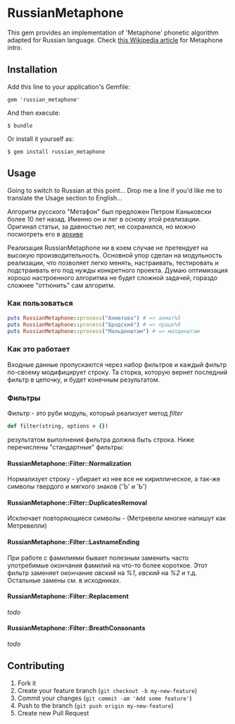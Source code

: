 # RussianMetaphone

This gem provides an implementation of 'Metaphone' phonetic algorithm adapted for Russian language. Check [this Wikipedia article](http://rubydoc.info/gems/carrierwave/frames) for Metaphone intro.

## Installation

Add this line to your application's Gemfile:

    gem 'russian_metaphone'

And then execute:

    $ bundle

Or install it yourself as:

    $ gem install russian_metaphone

## Usage

Going to switch to Russian at this point... Drop me a line if you'd like me to translate the Usage section to English...

Алгоритм русского "Метафон" был предложен Петром Каньковски более 10 лет назад. Именно он и лег в основу этой реализации. Оригинал статьи, за давностью лет, не сохранился, но можно посмотреть его в [архиве](http://web.archive.org/web/20071107145942/http://kankowski.narod.ru/dev/metaphoneru.htm)

Реализация RussianMetaphone ни в коем случае не претендует на высокую производительность. Основной упор сделан на модульность реализации, что позволяет легко менять, настраивать, тестировать и подстраивать его под нужды конкретного проекта. Думаю оптимизация хорошо настроенного алгоритма не будет сложной задачей, гораздо сложнее "оттюнить" сам алгоритм.

### Как пользоваться

```ruby
puts RussianMetaphone::process("Ахматова") # => ахмат%5
puts RussianMetaphone::process("Бродский") # => працк%9
puts RussianMetaphone::process("Мальденштам") # => малдинштам
```

### Как это работает

Входные данные пропускаются через набор фильтров и каждый фильтр по-своему модифицирует строку. Та сторка, которую вернет последний фильтр в цепочку, и будет конечным результатом.

### Фильтры

Фильтр - это руби модуль, который реализует метод *filter*

```ruby
def filter(string, options = {})
```

результатом выполнения фильтра должна быть строка. Ниже перечислены "стандартные" фильтры:

#### RussianMetaphone::Filter::Normalization

Нормализует строку - убирает из нее все не кириллическое, а так-же символы твердого и мягкого знаков ('Ъ' и 'Ь')

#### RussianMetaphone::Filter::DuplicatesRemoval

Исключает повторяющиеся символы - (Метревели многие напишут как Метревелли)

#### RussianMetaphone::Filter::LastnameEnding

При работе с фамилиями бывает полезным заменить часто употребимые окончания фамилий на что-то более короткое. Этот фильтр заменяет окончание *овский* на *%1*, *евский* на *%2* и т.д. Остальные замены см. в исходниках.

#### RussianMetaphone::Filter::Replacement

*todo*

#### RussianMetaphone::Filter::BreathConsonants

*todo*

## Contributing

1. Fork it
2. Create your feature branch (`git checkout -b my-new-feature`)
3. Commit your changes (`git commit -am 'Add some feature'`)
4. Push to the branch (`git push origin my-new-feature`)
5. Create new Pull Request
